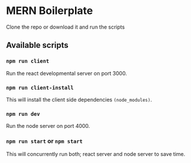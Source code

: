 # MERN Boilerplate


Clone the repo or download it and run the scripts

## Available scripts

### `npm run client`

Run the react developmental server on port 3000.


### `npm run client-install`

This will install the client side dependencies `(node_modules)`.


### `npm run dev`

Run the node server on port 4000.


### `npm run start` or `npm start`

This will concurrently run both; react server and node server to save time.
